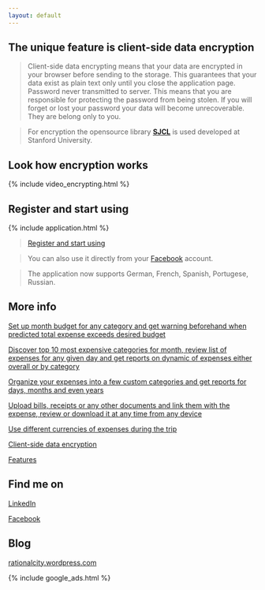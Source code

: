 ```yaml
---
layout: default
---
```


## The unique feature is client-side data encryption

> Client-side data encrypting means that your data are encrypted in your browser before sending to the storage. This guarantees that your data exist as plain text only until you close the application page. Password never transmitted to server. This means that you are responsible for protecting the password from being stolen. If you will forget or lost your password your data will become unrecoverable. They are belong only to you. 

> For encryption the opensource library [**SJCL**](https://crypto.stanford.edu/sjcl/) is used developed at Stanford University.

## Look how encryption works

{% include video_encrypting.html %}

## Register and start using

{% include application.html %}

> [Register and start using](https://xpnss.azurewebsites.net)

> You can also use it directly from your [Facebook](https://apps.facebook.com/xpenses) account.

> The application now supports German, French, Spanish, Portugese, Russian.

## More info

[Set up month budget for any category and get warning beforehand when predicted total expense exceeds desired budget](budget-management)

[Discover top 10 most expensive categories for month, review list of expenses for any given day and get reports on dynamic of expenses either overall or by category](expense-reporting)

[Organize your expenses into a few custom categories and get reports for days, months and even years](expense-tracking)

[Upload bills, receipts or any other documents and link them with the expense, review or download it at any time from any device](how-to-associate-bills-and-receipts-with-expense)

[Use different currencies of expenses during the trip](how-to-track-multicurrency-expenses)

[Client-side data encryption](client-side-data-encryption)

[Features](features)

## Find me on

[LinkedIn](https://ru.linkedin.com/pub/dmitry-morozov/59/90a/794)

[Facebook](https://www.facebook.com/profile.php?id=100004082021870)

## Blog

[rationalcity.wordpress.com](https://rationalcity.wordpress.com)

{% include google_ads.html %}
